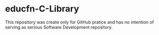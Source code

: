 # educfn-C-Library
This repository was create only for GitHub pratice and has no intention of serving as serious Software Development repository.
